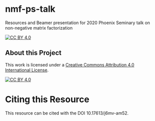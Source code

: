 # nmf-ps-talk
Resources and Beamer presentation for 2020 Phoenix Seminary talk on non-negative matrix factorization

[![CC BY 4.0][cc-by-shield]][cc-by]

## About this Project

This work is licensed under a
[Creative Commons Attribution 4.0 International License][cc-by].

[![CC BY 4.0][cc-by-image]][cc-by]

[cc-by]: http://creativecommons.org/licenses/by/4.0/
[cc-by-image]: https://i.creativecommons.org/l/by/4.0/88x31.png
[cc-by-shield]: https://img.shields.io/badge/License-CC%20BY%204.0-lightgrey.svg

# Citing this Resource

This resource can be cited with the DOI 10.17613/j6mv-am52.
